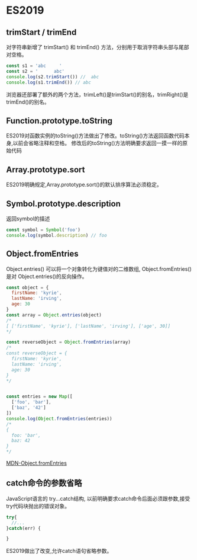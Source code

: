 # ES2019 

## trimStart / trimEnd

  对字符串新增了 trimStart() 和 trimEnd() 方法，分别用于取消字符串头部与尾部对空格。
```js
const s1 = 'abc     '
const s2 = '      abc'
console.log(s2.trimStart()) //  abc
console.log(s1.trimEnd()) // abc
```
  浏览器还部署了额外的两个方法，trimLeft()是trimStart()的别名，trimRight()是trimEnd()的别名。

## Function.prototype.toString

  ES2019对函数实例的toString()方法做出了修改。toString()方法返回函数代码本身,以前会省略注释和空格。
  修改后的toString()方法明确要求返回一摸一样的原始代码

## Array.prototype.sort

  ES2019明确规定,Array.prototype.sort()的默认排序算法必须稳定。

## Symbol.prototype.description

  返回symbol的描述
```js
const symbol = Symbol('foo')
console.log(symbol.description) // foo
```
## Object.fromEntries

  Object.entries() 可以将一个对象转化为键值对的二维数组, Object.fromEntries()是对 Object.entries()的反向操作。
```js
const object = {
  firstName: 'kyrie',
  lastName: 'irving',
  age: 30
}
const array = Object.entries(object)
/*
[ ['firstName', 'kyrie'], ['lastName', 'irving'], ['age', 30]]
*/

const reverseObject = Object.fromEntries(array)
/*
const reverseObject = {
  firstName: 'kyrie',
  lastName: 'irving',
  age: 30
}
*/


const entries = new Map([
  ['foo', 'bar'],
  ['baz', '42']
])
console.log(Object.fromEntries(entries))
/*
{
  foo: 'bar',
  baz: 42
}
*/
```
[MDN-Object.fromEntries](https://developer.mozilla.org/zh-CN/docs/Web/JavaScript/Reference/Global_Objects/Object/fromEntries)

## catch命令的参数省略

  JavaScript语言的 try...catch结构, 以前明确要求catch命令后面必须跟参数,接受try代码块抛出的错误对象。
```js
try{
  //...
}catch(err) {

}
```
  ES2019做出了改变,允许catch语句省略参数。
